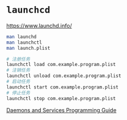 # `launchcd`

<https://www.launchd.info/>

```bash
man launchd
man launchctl
man launch.plist
```

```bash
# 注册任务
launchctl load com.example.program.plist
# 注销任务
launchctl unload com.example.program.plist
# 启动任务
launchctl start com.example.program.plist
# 停止任务
launchctl stop com.example.program.plist
```

[Daemons and Services Programming Guide](https://developer.apple.com/library/archive/documentation/MacOSX/Conceptual/BPSystemStartup/Chapters/Introduction.html)
